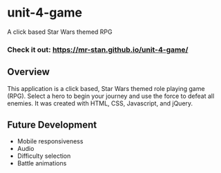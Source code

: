 # unit-4-game
A click based Star Wars themed RPG

### Check it out: https://mr-stan.github.io/unit-4-game/

## Overview
This application is a click based, Star Wars themed role playing game (RPG). Select a hero to begin your journey and use the force to defeat all enemies. It was created with HTML, CSS, Javascript, and jQuery.

## Future Development
- Mobile responsiveness
- Audio
- Difficulty selection
- Battle animations